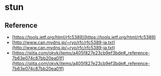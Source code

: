 # stun


## Reference

- [https://tools.ietf.org/html/rfc5389](https://tools.ietf.org/html/rfc5389)
- [http://www.can.mydns.jp/~ryo/rfc/rfc5389-ja.txt](http://www.can.mydns.jp/~ryo/rfc/rfc5389-ja.txt)
- [https://qiita.com/okyk/items/a405f827e23cb9ef3bde#_reference-7b63e074c87bb20ea01f](https://qiita.com/okyk/items/a405f827e23cb9ef3bde#_reference-7b63e074c87bb20ea01f)
